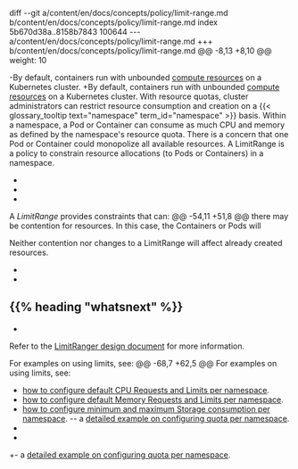 diff --git a/content/en/docs/concepts/policy/limit-range.md b/content/en/docs/concepts/policy/limit-range.md
index 5b670d38a..8158b7843 100644
--- a/content/en/docs/concepts/policy/limit-range.md
+++ b/content/en/docs/concepts/policy/limit-range.md
@@ -8,13 +8,10 @@ weight: 10
 
 <!-- overview -->
 
-By default, containers run with unbounded [compute resources](/docs/user-guide/compute-resources) on a Kubernetes cluster.
+By default, containers run with unbounded [compute resources](/docs/concepts/configuration/manage-resources-containers/) on a Kubernetes cluster.
 With resource quotas, cluster administrators can restrict resource consumption and creation on a {{< glossary_tooltip text="namespace" term_id="namespace" >}} basis.
 Within a namespace, a Pod or Container can consume as much CPU and memory as defined by the namespace's resource quota. There is a concern that one Pod or Container could monopolize all available resources. A LimitRange is a policy to constrain resource allocations (to Pods or Containers) in a namespace.
 
-
-
-
 <!-- body -->
 
 A _LimitRange_ provides constraints that can:
@@ -54,11 +51,8 @@ there may be contention for resources. In this case, the Containers or Pods will
 
 Neither contention nor changes to a LimitRange will affect already created resources.
 
-
-
 ## {{% heading "whatsnext" %}}
 
-
 Refer to the [LimitRanger design document](https://git.k8s.io/community/contributors/design-proposals/resource-management/admission_control_limit_range.md) for more information.
 
 For examples on using limits, see:
@@ -68,7 +62,5 @@ For examples on using limits, see:
 - [how to configure default CPU Requests and Limits per namespace](/docs/tasks/administer-cluster/manage-resources/cpu-default-namespace/).
 - [how to configure default Memory Requests and Limits per namespace](/docs/tasks/administer-cluster/manage-resources/memory-default-namespace/).
 - [how to configure minimum and maximum Storage consumption per namespace](/docs/tasks/administer-cluster/limit-storage-consumption/#limitrange-to-limit-requests-for-storage).
-- a [detailed example on configuring quota per namespace](/docs/tasks/administer-cluster/quota-memory-cpu-namespace/).
-
-
+- a [detailed example on configuring quota per namespace](/docs/tasks/administer-cluster/manage-resources/quota-memory-cpu-namespace/).
 

